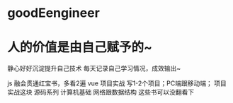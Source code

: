 # goodEengineer
# 人的价值是由自己赋予的~ 
静心好好沉淀提升自己技术
每天记录自己学习情况，成效输出~

js
融会贯通红宝书，多看2遍
vue 项目实战
写1-2个项目；PC端跟移动端；
项目实战这块
源码系列
计算机基础
网络跟数据结构 这些书可以没翻看下
